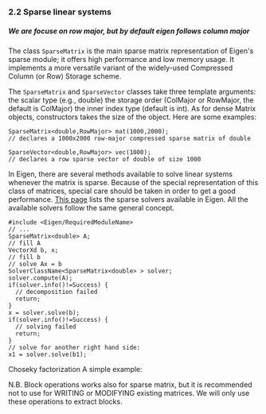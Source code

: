 ### 2.2 Sparse linear systems

<h5>We are focuse on row major, but by default eigen follows column major</h5> 

The class `SparseMatrix` is the main sparse matrix representation of Eigen's sparse module; it offers high performance and low memory usage. It implements a more versatile variant of the widely-used Compressed Column (or Row) Storage scheme.

The `SparseMatrix` and `SparseVector` classes take three template arguments: the scalar type (e.g., double) the storage order (ColMajor or RowMajor, the default is ColMajor) the inner index type (default is int). As for dense Matrix objects, constructors takes the size of the object. Here are some examples:

```
SparseMatrix<double,RowMajor> mat(1000,2000);              
// declares a 1000x2000 row-major compressed sparse matrix of double

SparseVector<double,RowMajor> vec(1000);                   
// declares a row sparse vector of double of size 1000
```

In Eigen, there are several methods available to solve linear systems whenever the matrix is sparse. Because of the special representation of this class of matrices, special care should be taken in order to get a good performance. [This page](https://eigen.tuxfamily.org/dox/group__TopicSparseSystems.html) lists the sparse solvers available in Eigen. All the available solvers follow the same general concept.

```
#include <Eigen/RequiredModuleName>
// ...
SparseMatrix<double> A;
// fill A
VectorXd b, x;
// fill b
// solve Ax = b
SolverClassName<SparseMatrix<double> > solver;
solver.compute(A);
if(solver.info()!=Success) {
  // decomposition failed
  return;
}
x = solver.solve(b);
if(solver.info()!=Success) {
  // solving failed
  return;
}
// solve for another right hand side:
x1 = solver.solve(b1);
```
Choseky factorization 
A simple example:



N.B. Block operations works also for sparse matrix, but it is recommended not to use for WRITING or MODIFYING existing matrices. We will only use these operations to extract blocks.
